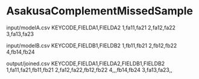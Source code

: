 AsakusaComplementMissedSample
=============================

input/modelA.csv
  KEYCODE,FIELDA1,FIELDA2
  1,fa11,fa21
  2,fa12,fa22
  3,fa13,fa23


input/modelB.csv
  KEYCODE,FIELDB1,FIELDB2
  1,fb11,fb21
  2,fb12,fb22
  4,fb14,fb24


output/joined.csv
  KEYCODE,FIELDA1,FIELDA2,FIELDB1,FIELDB2
  1,fa11,fa21,fb11,fb21
  2,fa12,fa22,fb12,fb22
  4,,,fb14,fb24
  3,fa13,fa23,,
